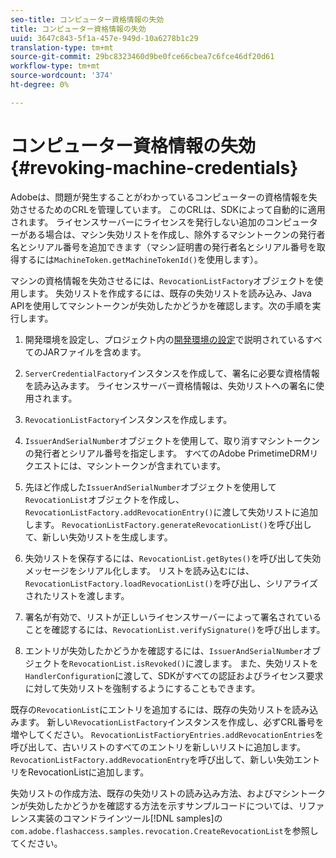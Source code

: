 ```yaml
---
seo-title: コンピューター資格情報の失効
title: コンピューター資格情報の失効
uuid: 3647c843-5f1a-457e-949d-10a6278b1c29
translation-type: tm+mt
source-git-commit: 29bc8323460d9be0fce66cbea7c6fce46df20d61
workflow-type: tm+mt
source-wordcount: '374'
ht-degree: 0%

---
```



# コンピューター資格情報の失効{#revoking-machine-credentials}

Adobeは、問題が発生することがわかっているコンピューターの資格情報を失効させるためのCRLを管理しています。 このCRLは、SDKによって自動的に適用されます。 ライセンスサーバーにライセンスを発行しない追加のコンピューターがある場合は、マシン失効リストを作成し、除外するマシントークンの発行者名とシリアル番号を追加できます（マシン証明書の発行者名とシリアル番号を取得するには`MachineToken.getMachineTokenId()`を使用します）。

マシンの資格情報を失効させるには、`RevocationListFactory`オブジェクトを使用します。 失効リストを作成するには、既存の失効リストを読み込み、Java APIを使用してマシントークンが失効したかどうかを確認します。次の手順を実行します。

1. 開発環境を設定し、プロジェクト内の[開発環境の設定](../../protecting-content/setting-up-the-sdk/setup-dev-env.md)で説明されているすべてのJARファイルを含めます。
1. `ServerCredentialFactory`インスタンスを作成して、署名に必要な資格情報を読み込みます。 ライセンスサーバー資格情報は、失効リストへの署名に使用されます。
1. `RevocationListFactory`インスタンスを作成します。
1. `IssuerAndSerialNumber`オブジェクトを使用して、取り消すマシントークンの発行者とシリアル番号を指定します。 すべてのAdobe PrimetimeDRMリクエストには、マシントークンが含まれています。
1. 先ほど作成した`IssuerAndSerialNumber`オブジェクトを使用して`RevocationList`オブジェクトを作成し、`RevocationListFactory.addRevocationEntry()`に渡して失効リストに追加します。 `RevocationListFactory.generateRevocationList()`を呼び出して、新しい失効リストを生成します。

1. 失効リストを保存するには、`RevocationList.getBytes()`を呼び出して失効メッセージをシリアル化します。 リストを読み込むには、`RevocationListFactory.loadRevocationList()`を呼び出し、シリアライズされたリストを渡します。

1. 署名が有効で、リストが正しいライセンスサーバーによって署名されていることを確認するには、`RevocationList.verifySignature()`を呼び出します。
1. エントリが失効したかどうかを確認するには、`IssuerAndSerialNumber`オブジェクトを`RevocationList.isRevoked()`に渡します。 また、失効リストを`HandlerConfiguration`に渡して、SDKがすべての認証およびライセンス要求に対して失効リストを強制するようにすることもできます。

既存の`RevocationList`にエントリを追加するには、既存の失効リストを読み込みます。 新しい`RevocationListFactory`インスタンスを作成し、必ずCRL番号を増やしてください。 `RevocationListFactioryEntries.addRevocationEntries`を呼び出して、古いリストのすべてのエントリを新しいリストに追加します。 `RevocationListFactory.addRevocationEntry`を呼び出して、新しい失効エントリをRevocationListに追加します。

失効リストの作成方法、既存の失効リストの読み込み方法、およびマシントークンが失効したかどうかを確認する方法を示すサンプルコードについては、リファレンス実装のコマンドラインツール[!DNL samples]の`com.adobe.flashaccess.samples.revocation.CreateRevocationList`を参照してください。
